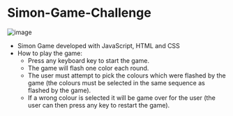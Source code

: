 # Simon-Game-Challenge
![image](https://user-images.githubusercontent.com/110987982/212871191-ba88fdf4-975c-4d2d-a8bc-20e7080b456a.png)
* Simon Game developed with JavaScript, HTML and CSS
* How to play the game:
	- Press any keyboard key to start the game.
	- The game will flash one color each round.
	- The user must attempt to pick the colours which were flashed by the game (the colours must be selected in the same sequence as flashed by the game).
	- If a wrong colour is selected it will be game over for the user (the user can then press any key to restart the game).
